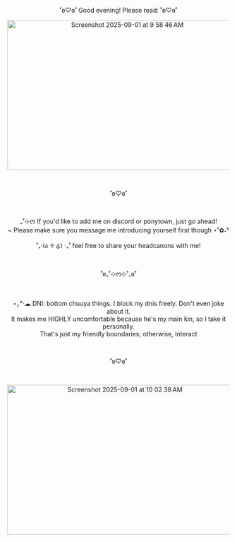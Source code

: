 <p align="center">˚ʚ♡ɞ˚ Good evening! Please read: ˚ʚ♡ɞ˚<br/></p>

<p align="center"><img width="528" height="339" alt="Screenshot 2025-09-01 at 9 58 46 AM" src="https://github.com/user-attachments/assets/da48d8ef-b771-4a60-b314-b52124d65c27" />
</p><br/>

<p align="center">˚ʚ♡ɞ˚</p><br/>


<p align="center">₊˚⊹ᰔ If you'd like to add me on discord or ponytown, just go ahead!<br/>~ Please make sure you message me introducing yourself first though ⋆˚✿˖°<br/><br/>˚₊‧꒰ა ♱ ໒꒱ ‧₊˚ feel free to share your headcanons with me!</p><br/>

<p align="center">˚ʚ₊˚⊹ᰔ⊹˚₊ɞ˚</p><br/>

<p align="center">⋆｡°·☁︎ DNI: bottom chuuya things. I block my dnis freely. Don't even joke about it. <br/>It makes me HIGHLY uncomfortable because he's my main kin, so I take it personally.<br/>That's just my friendly boundaries; otherwise, interact</p><br/>

<p align="center">˚ʚ♡ɞ˚</p><br/>

<p align="center"><img width="517" height="339" alt="Screenshot 2025-09-01 at 10 02 38 AM" src="https://github.com/user-attachments/assets/2eba94d2-abe2-4b85-b458-08b71f707856" />
</p><br/>
